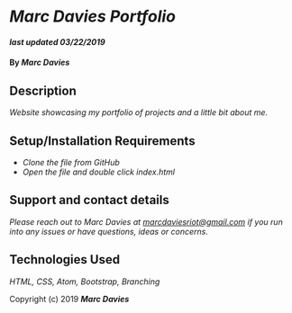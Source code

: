 # _Marc Davies Portfolio_

#### _last updated 03/22/2019_

#### By _**Marc Davies**_

## Description

_Website showcasing my portfolio of projects and a little bit about me._

## Setup/Installation Requirements

* _Clone the file from GitHub_
* _Open the file and double click index.html_

## Support and contact details

_Please reach out to Marc Davies at marcdaviesriot@gmail.com if you run into any issues or have questions, ideas or concerns._

## Technologies Used

_HTML, CSS, Atom, Bootstrap, Branching_

Copyright (c) 2019 **_Marc Davies_**
